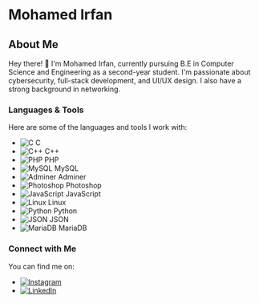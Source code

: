 # Mohamed Irfan

## About Me

Hey there! 👋 I'm Mohamed Irfan, currently pursuing B.E in Computer Science and Engineering as a second-year student. I'm passionate about cybersecurity, full-stack development, and UI/UX design. I also have a strong background in networking.

### Languages & Tools

Here are some of the languages and tools I work with:

- ![C](https://img.shields.io/badge/-C-00599C?style=flat-square&logo=C&logoColor=white) C
- ![C++](https://img.shields.io/badge/-C++-00599C?style=flat-square&logo=C%2B%2B&logoColor=white) C++
- ![PHP](https://img.shields.io/badge/-PHP-777BB4?style=flat-square&logo=PHP&logoColor=white) PHP
- ![MySQL](https://img.shields.io/badge/-MySQL-4479A1?style=flat-square&logo=MySQL&logoColor=white) MySQL
- ![Adminer](https://img.shields.io/badge/-Adminer-000000?style=flat-square&logo=Adminer&logoColor=white) Adminer
- ![Photoshop](https://img.shields.io/badge/-Photoshop-31A8FF?style=flat-square&logo=Adobe%20Photoshop&logoColor=white) Photoshop
- ![JavaScript](https://img.shields.io/badge/-JavaScript-F7DF1E?style=flat-square&logo=JavaScript&logoColor=black) JavaScript
- ![Linux](https://img.shields.io/badge/-Linux-FCC624?style=flat-square&logo=Linux&logoColor=black) Linux
- ![Python](https://img.shields.io/badge/-Python-3776AB?style=flat-square&logo=Python&logoColor=white) Python
- ![JSON](https://img.shields.io/badge/-JSON-000000?style=flat-square&logo=JSON&logoColor=white) JSON
- ![MariaDB](https://img.shields.io/badge/-MariaDB-003545?style=flat-square&logo=MariaDB&logoColor=white) MariaDB

### Connect with Me

You can find me on:

- [![Instagram](https://img.shields.io/badge/-Instagram-E4405F?style=flat-square&logo=Instagram&logoColor=white)](https://www.instagram.com/your_instagram_username)
- [![LinkedIn](https://img.shields.io/badge/-LinkedIn-0077B5?style=flat-square&logo=LinkedIn&logoColor=white)](https://www.linkedin.com/in/your_linkedin_username)
